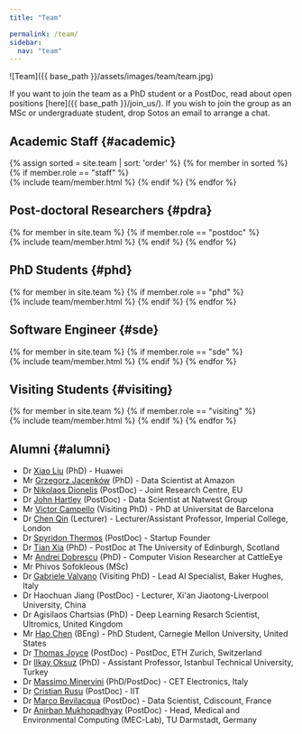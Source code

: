 ```yaml
---
title: "Team"

permalink: /team/
sidebar:
  nav: "team"
---
```

![Team]({{ base_path }}/assets/images/team/team.jpg)

If you want to join the team as a PhD student or a PostDoc, read about open
positions [here]({{ base_path }}/join_us/). If you wish to join the group as an
MSc or undergraduate student, drop Sotos an email to arrange a chat.

## Academic Staff {#academic}

{% assign sorted = site.team | sort: 'order' %}
{% for member in sorted %}
  {% if member.role == "staff" %}  
    {% include team/member.html %}
  {% endif %}
{% endfor %}

## Post-doctoral Researchers {#pdra}

{% for member in site.team %}
  {% if member.role == "postdoc" %}  
    {% include team/member.html %}
  {% endif %}
{% endfor %}

## PhD Students {#phd}

{% for member in site.team %}
  {% if member.role == "phd" %}  
    {% include team/member.html %}
  {% endif %}
{% endfor %}

## Software Engineer {#sde}

{% for member in site.team %}
  {% if member.role == "sde" %}  
    {% include team/member.html %}
  {% endif %}
{% endfor %}

## Visiting Students {#visiting}

{% for member in site.team %}
  {% if member.role == "visiting" %}  
    {% include team/member.html %}
  {% endif %}
{% endfor %}

## Alumni {#alumni}
* Dr [Xiao Liu](https://www.linkedin.com/in/xiao-liu-020b59158/) (PhD) - Huawei
* Mr [Grzegorz Jacenków](https://www.linkedin.com/in/jacenkow/) (PhD) - Data Scientist at Amazon
* Dr [Nikolaos Dionelis](https://uk.linkedin.com/in/nikolaos-dionelis-60688279) (PostDoc) - Joint Research Centre, EU
* Dr [John Hartley](https://www.linkedin.com/in/john-hartley-4b37219b) (PostDoc) - Data Scientist at Natwest Group
* Mr [Victor Campello](https://www.linkedin.com/in/v%C3%ADctor-m-campello-b3b635130) (Visiting PhD) - PhD at Universitat de Barcelona
* Dr [Chen Qin](https://sites.google.com/view/chen-qin/) (Lecturer) - Lecturer/Assistant Professor, Imperial College, London
* Dr [Spyridon Thermos](https://spthermo.github.io/) (PostDoc) - Startup Founder
* Dr [Tian Xia](https://www.linkedin.com/in/tian-xia-67b5b8109/) (PhD) - PostDoc at The University of Edinburgh, Scotland
* Mr [Andrei Dobrescu](https://www.linkedin.com/in/andreidobrescu/) (PhD) - Computer Vision Researcher at CattleEye
* Mr Phivos Sofokleous (MSc)
* Dr [Gabriele Valvano](https://www.linkedin.com/in/gabriele-valvano/?locale=en_US) (Visiting PhD) - Lead AI Specialist, Baker Hughes, Italy
* Dr Haochuan Jiang (PostDoc) - Lecturer, Xi'an Jiaotong-Liverpool University, China
* Dr Agisilaos Chartsias (PhD) - Deep Learning Resarch Scientist, Ultromics, United Kingdom
* Mr [Hao Chen](https://www.linkedin.com/in/haochen97) (BEng) - PhD Student,
  Carnegie Mellon University, United States
* Dr [Thomas Joyce](https://biomed.ee.ethz.ch/institute/People/person-detail.MjU0MzMx.TGlzdC8yNTA2LC0xMTc1NTEzMTIz.html)
  (PostDoc) - PostDoc, ETH Zurich, Switzerland
* Dr [Ilkay Oksuz](https://sites.google.com/view/oksuzilkay) (PhD) - Assistant
  Professor, Istanbul Technical University, Turkey
* Dr [Massimo Minervini](https://www.linkedin.com/in/minervini/) (PhD/PostDoc) -
  CET Electronics, Italy
* Dr [Cristian Rusu](https://www.ncirl.ie/About/A-Z-Staff-Directory/Staff/347)
  (PostDoc) - IIT
* Dr [Marco Bevilacqua](https://www.linkedin.com/in/marcobevilacqua) (PostDoc) -
  Data Scientist, Cdiscount, France
* Dr [Anirban Mukhopadhyay](https://sites.google.com/site/geometricanirban/)
  (PostDoc) - Head, Medical and Environmental Computing (MEC-Lab), TU Darmstadt,
  Germany
